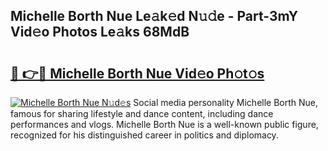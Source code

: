 ## Michelle Borth Nue Le𝚊k𝚎d N𝚞𝚍e - Part-3mY Vid𝚎o Photos Le𝚊ks 68MdB

# <h2><a href="http://fb4y4l6.evod.top/?m=Michelle+Borth+Nue">🔗 👉🔴 Michelle Borth Nue Vid𝚎o Ph𝚘t𝚘s</a></h2>

[![Michelle Borth Nue N𝚞d𝚎s](https://i.imgur.com/8V9OHl7.gif)](http://fb4y4l6.evod.top/?m=Michelle+Borth+Nue)
Social media personality Michelle Borth Nue, famous for sharing lifestyle and dance content, including dance performances and vlogs. Michelle Borth Nue is a well-known public figure, recognized for his distinguished career in politics and diplomacy. 
